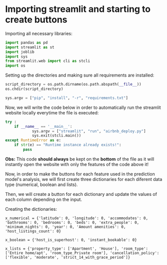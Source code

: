 # Importing streamlit and starting to create buttons

Importing all necessary libraries:

```python
import pandas as pd
import streamlit as st
import joblib
import sys
from streamlit.web import cli as stcli
import os
```

Setting up the directories and making sure all requirements are installed:

```python
script_directory = os.path.dirname(os.path.abspath(__file__))
os.chdir(script_directory)

sys.argv = ["pip", "install", "-r", "requirements.txt"]
```

Now, we will write the code below in order to automatically run the streamlit website locally everytime the file is executed:

```python
try :
    if __name__ == '__main__':
            sys.argv = ["streamlit", "run", "airbnb_deploy.py"]
            sys.exit(stcli.main()) 
except RuntimeError as e:
    if str(e) == "Runtime instance already exists!":
        pass
```

**Obs:** This code **should always** be kept on the **bottom** of the file as it will instantly open the website with only the features of the code above it!

Now, in order to make the buttons for each feature used in the prediction model's analysis, we will first create three dictionaries for each diferent data type (numerical, boolean and lists).

Then, we will create a button for each dictionary and update the values of each column depending on the input.

Creating the dictionaries:

```
x_numerical = {'latitude': 0, 'longitude': 0, 'accommodates': 0, 'bathrooms': 0, 'bedrooms': 0, 'beds': 0, 'extra_people': 0, 'minimum_nights': 0, 'year': 0, 'Amount amenities': 0, 'host_listings_count': 0}

x_boolean = {'host_is_superhost': 0, 'instant_bookable': 0}

x_lists = {'property_type': ['Apartment', 'House'], 'room_type': ['Entire home/apt', 'room_type_Private room'], 'cancellation_policy': ['flexible', 'moderate', 'strict_14_with_grace_period']}
```
